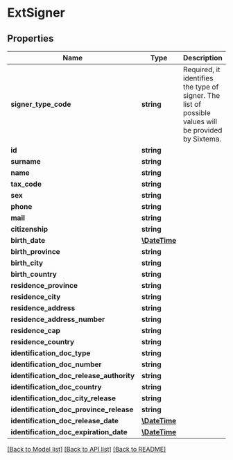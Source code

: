 # ExtSigner

## Properties
Name | Type | Description | Notes
------------ | ------------- | ------------- | -------------
**signer_type_code** | **string** | Required, it identifies the type of signer. The list of possible values will be provided by Sixtema. | [optional] 
**id** | **string** |  | [optional] 
**surname** | **string** |  | [optional] 
**name** | **string** |  | [optional] 
**tax_code** | **string** |  | [optional] 
**sex** | **string** |  | [optional] 
**phone** | **string** |  | [optional] 
**mail** | **string** |  | [optional] 
**citizenship** | **string** |  | [optional] 
**birth_date** | [**\DateTime**](\DateTime.md) |  | [optional] 
**birth_province** | **string** |  | [optional] 
**birth_city** | **string** |  | [optional] 
**birth_country** | **string** |  | [optional] 
**residence_province** | **string** |  | [optional] 
**residence_city** | **string** |  | [optional] 
**residence_address** | **string** |  | [optional] 
**residence_address_number** | **string** |  | [optional] 
**residence_cap** | **string** |  | [optional] 
**residence_country** | **string** |  | [optional] 
**identification_doc_type** | **string** |  | [optional] 
**identification_doc_number** | **string** |  | [optional] 
**identification_doc_release_authority** | **string** |  | [optional] 
**identification_doc_country** | **string** |  | [optional] 
**identification_doc_city_release** | **string** |  | [optional] 
**identification_doc_province_release** | **string** |  | [optional] 
**identification_doc_release_date** | [**\DateTime**](\DateTime.md) |  | [optional] 
**identification_doc_expiration_date** | [**\DateTime**](\DateTime.md) |  | [optional] 

[[Back to Model list]](../../README.md#documentation-for-models) [[Back to API list]](../../README.md#documentation-for-api-endpoints) [[Back to README]](../../README.md)

